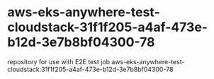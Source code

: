 # aws-eks-anywhere-test-cloudstack-31f1f205-a4af-473e-b12d-3e7b8bf04300-78
repository for use with E2E test job aws-eks-anywhere-test-cloudstack:31f1f205-a4af-473e-b12d-3e7b8bf04300-78
